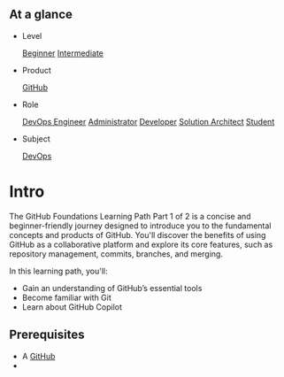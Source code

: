 
## At a glance

- Level
    
    [Beginner](https://learn.microsoft.com/en-us/training/browse/?levels=beginner&resource_type=learning%20path) [Intermediate](https://learn.microsoft.com/en-us/training/browse/?levels=intermediate&resource_type=learning%20path)
    
- Product
    
    [GitHub](https://learn.microsoft.com/en-us/training/browse/?products=github&resource_type=learning%20path)
    
- Role
    
    [DevOps Engineer](https://learn.microsoft.com/en-us/training/browse/?roles=devops-engineer&resource_type=learning%20path) [Administrator](https://learn.microsoft.com/en-us/training/browse/?roles=administrator&resource_type=learning%20path) [Developer](https://learn.microsoft.com/en-us/training/browse/?roles=developer&resource_type=learning%20path) [Solution Architect](https://learn.microsoft.com/en-us/training/browse/?roles=solution-architect&resource_type=learning%20path) [Student](https://learn.microsoft.com/en-us/training/browse/?roles=student&resource_type=learning%20path)
    
- Subject
    
    [DevOps](https://learn.microsoft.com/en-us/training/browse/?subjects=devops&resource_type=learning%20path)
# Intro
The GitHub Foundations Learning Path Part 1 of 2 is a concise and beginner-friendly journey designed to introduce you to the fundamental concepts and products of GitHub. You'll discover the benefits of using GitHub as a collaborative platform and explore its core features, such as repository management, commits, branches, and merging.

In this learning path, you'll:

- Gain an understanding of GitHub’s essential tools
- Become familiar with Git
- Learn about GitHub Copilot

## Prerequisites

- A [GitHub](https://github.com?azure-portal=true)
- 